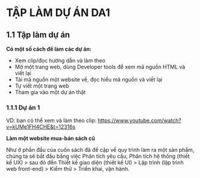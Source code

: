 # TẬP LÀM DỰ ÁN DA1

## 1.1 Tập làm dự án

**Có một số cách để làm các dự án:**

- Xem clip/đọc hướng dẫn và làm theo
- Mở một trang web, dùng Developer tools để xem mã nguồn HTML và viết lại
- Tải mã nguồn một website về, đọc hiểu mã nguồn và viết lại
- Tự viết một trang web
- Tham gia vào một dự án thật

### 1.1.1 Dự án 1

VD: bạn có thể xem và làm theo clip: https://www.youtube.com/watch?v=kUMe1FH4CHE&t=12316s

**Làm một website mua-bán sách cũ**

Như ở phần đầu của cuốn sách đã đề cập về quy trình làm ra một sản phẩm, chúng ta sẽ bắt đầu bằng việc Phân tích yêu cầu, Phân tích hệ thống (thiết kế UX) > sau đó đến Thiết kế giao diện (thiết kế UI) > Lập trình (lập trình web front-end) > Kiểm thử > Triển khai, vận hành.

